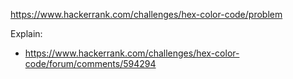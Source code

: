 https://www.hackerrank.com/challenges/hex-color-code/problem

Explain:
- https://www.hackerrank.com/challenges/hex-color-code/forum/comments/594294
